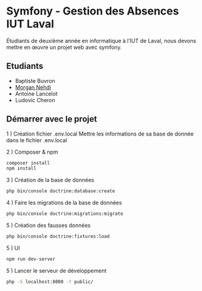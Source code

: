 # Symfony - Gestion des Absences IUT Laval

Étudiants de deuxième année en informatique à l’IUT de Laval, nous devons mettre en œuvre un projet web avec symfony.

## Etudiants

* Baptiste Buvron
* [Morgan Nehdi](https://morgan-nehdi.com/)
* Antoine Lancelot
* Ludovic Cheron


## Démarrer avec le projet

1 ) Création fichier .env.local
Mettre les informations de sa base de donnée dans le fichier .env.local

2 ) Composer & npm

```bash
composer install
npm install
```

3 ) Création de la base de données

```bash
php bin/console doctrine:database:create
```

4 ) Faire les migrations de la base de données

```bash
php bin/console doctrine:migrations:migrate
```

5 ) Création des fausses données

```bash
php bin/console doctrine:fixtures:load
```

5 ) UI

```bash
npm run dev-server
```

5 ) Lancer le serveur de développement

```bash
php -S localhost:8000 -t public/
```